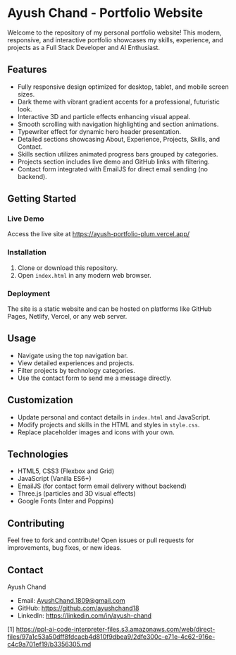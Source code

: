 # Ayush Chand - Portfolio Website

Welcome to the repository of my personal portfolio website! This modern, responsive, and interactive portfolio showcases my skills, experience, and projects as a Full Stack Developer and AI Enthusiast.

## Features

- Fully responsive design optimized for desktop, tablet, and mobile screen sizes.
- Dark theme with vibrant gradient accents for a professional, futuristic look.
- Interactive 3D and particle effects enhancing visual appeal.
- Smooth scrolling with navigation highlighting and section animations.
- Typewriter effect for dynamic hero header presentation.
- Detailed sections showcasing About, Experience, Projects, Skills, and Contact.
- Skills section utilizes animated progress bars grouped by categories.
- Projects section includes live demo and GitHub links with filtering.
- Contact form integrated with EmailJS for direct email sending (no backend).

## Getting Started

### Live Demo
Access the live site at https://ayush-portfolio-plum.vercel.app/

### Installation

1. Clone or download this repository.
2. Open `index.html` in any modern web browser.

### Deployment

The site is a static website and can be hosted on platforms like GitHub Pages, Netlify, Vercel, or any web server.

## Usage

- Navigate using the top navigation bar.
- View detailed experiences and projects.
- Filter projects by technology categories.
- Use the contact form to send me a message directly.

## Customization

- Update personal and contact details in `index.html` and JavaScript.
- Modify projects and skills in the HTML and styles in `style.css`.
- Replace placeholder images and icons with your own.

## Technologies

- HTML5, CSS3 (Flexbox and Grid)
- JavaScript (Vanilla ES6+)
- EmailJS (for contact form email delivery without backend)
- Three.js (particles and 3D visual effects)
- Google Fonts (Inter and Poppins)

## Contributing

Feel free to fork and contribute! Open issues or pull requests for improvements, bug fixes, or new ideas.


## Contact

Ayush Chand
- Email: AyushChand.1809@gmail.com
- GitHub: https://github.com/ayushchand18
- LinkedIn: https://linkedin.com/in/ayush-chand

[1] https://ppl-ai-code-interpreter-files.s3.amazonaws.com/web/direct-files/97a1c53a50dff8fdcacb4d810f9dbea9/2dfe300c-e71e-4c62-916e-c4c9a701ef19/b3356305.md
